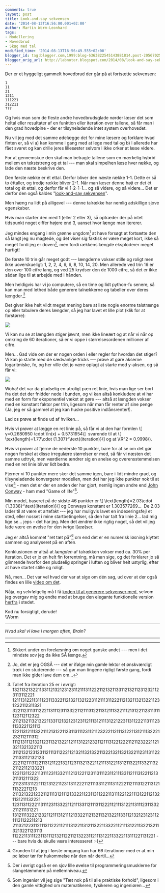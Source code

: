 ```yaml
---
comments: true
layout: post
title: Look-and-say sekvensen
date: '2014-08-13T16:56:00.001+02:00'
author: Martin Worm-Leonhard
tags:
- Modellering
- Hovedbrud
- Skæg med tal
modified_time: '2014-08-13T16:56:49.555+02:00'
blogger_id: tag:blogger.com,1999:blog-6363822545143881814.post-2056702560865900392
blogger_orig_url: http://labnoter.blogspot.com/2014/08/look-and-say-sekvensen.html
---
```


Der er et hyggeligt gammelt hovedbrud der går på at fortsætte sekvensen:

    1
    11
    21
    1211
    111221
    312211
    ???

Og hvis man som de fleste andre hovedbrudsglade nørder læser det som
heltal eller resultater af en funktion eller iteration over tallene, så
får man i den grad hovedpine - der er tilsyneladende intet system
overhovedet. 

Nu vil jeg med det samme ødelægge det for mine læsere og forklare hvad
finten er, så vi a) kan komme i gang med at lege med tal og b) I
allerede har fået svaret og kan drille jeres lillesøster selvom I ikke
orker at læse videre.

For at gennemskue den skal man betragte tallene som en mærkelig hybrid
mellem en tekststreng og et tal --- man skal simpelhen læse hver række, og
lade den næste beskrive den. 

Den første række er ét ettal. Derfor bliver
den næste række 1-1. Dette er så to éttaller, og tredje række bliver
2-1. Når man læser denne højt er det ét total og ét ettal, og derfor får
vi 1-2-1-1... og så videre, og så videre... Det er derfor den også
kaldes "[look-and-say
sekvensen](http://en.wikipedia.org/wiki/Look-and-say_sequence)".

Men hæng nu lidt på alligevel --- denne talrække har nemlig adskillige
sjove egenskaber. 

Hvis man starter den med 1 (eller 2 eller 3), så optræder der på intet
tidspunkt noget ciffer højere end 3, uanset hvor længe man itererer.

Jeg mindes engang i min grønne ungdom[^1] at have forsøgt at fortsætte
den så langt jeg nu magtede, og det viser sig faktisk er være meget
kort, ikke så meget fordi jeg er doven[^2], men fordi rækkens længde
eksploderer meget hurtigt!

De første 10 trin går meget godt --- længderne vokser stille og roligt men
ikke uoverskueligt: 1, 2, 2, 4, 6, 6, 8, 10, 14, 20. Men allerede ved
trin 16 er den over 100 cifre lang, og ved 25 krydser den de 1000 cifre,
så det er ikke sådan lige til at arbejde med i hånden. 

Men heldigvis har
vi jo computere, så en time og lidt python-fu senere, så kan man med
lethed både generere talrækkerne og tabeller over deres længder.[^3]

Det giver ikke helt vildt meget mening bare at liste nogle enorme
talstrænge op eller tabulere deres længder, så jeg har lavet et lille
plot (klik for at forstørre):

[![]({{site.url}}/images/7783d75b15ecce31a0279f139dd00ffb.png)]({{site.url}}/images/7783d75b15ecce31a0279f139dd00ffb.png)

Vi kan nu se at længden stiger jævnt, men ikke lineært og at når vi når
op omkring de 60 iterationer, så er vi oppe i størrelsesordenen
millioner af cifre.

Men... Gad vide om der er nogen orden i eller regler for hvordan det
stiger? Vi kan jo starte med de sædvanlige tricks --- prøve at gøre
akserne logaritmiske, fx, og her ville det jo være oplagt at starte med
y-aksen, og så får vi:

[![]({{site.url}}/images/82b2702fdff217b628574b2e7e274327.png)]({{site.url}}/images/82b2702fdff217b628574b2e7e274327.png)

Woha! det var da pludselig en utroligt pæn ret linie, hvis man lige ser
bort fra det det der fnidder nede i bunden, og vi kan altså konkludere
at vi har med en form for eksponentiel vækst at gøre --- altså at længden
vokser med en konstant faktor per trin, ligesom når man får renter af
sine penge (Ja, jeg er så gammel at jeg kan huske positive
indlånsrenter!). 

Lad os prøve at finde ud af hvilken...

Hvis vi prøver at lægge en ret linie på, så får vi at den har
formlen \\[ y=0.2680950 \\cdot \\ln(x) + 0.5731954\\]  svarende til at
\\[ \\text{length}=1.77\cdot {1.307}^\text{(iteration)}\\] og at
\\(R^2 = 0.9998\\).

Hvis vi prøver at fjerne de nederste 10 punkter, bare for at se om det
gør nogen forskel at disse irregulære størrelser er med, så får vi
næsten det samme udtryk, men værdierne ændrer sig en anelse og
overensstemmelsen med en ret linie bliver lidt bedre. 

Fjerner vi 10
punkter mere sker det samme igen, bare i lidt mindre grad, og
tilsyneladende konvergerer modellen, men det har jeg ikke punkter nok
til at vise[^4] - men det er der en anden der har gjort, nemlig ingen
andre end [John Conway](http://en.wikipedia.org/wiki/John_Horton_Conway) - ham med "Game
of life"[^4a].

Min model, baseret på de sidste 46 punkter er \\[ \text{length}=2.03\cdot {1.3038}^\text{(iteration)}\\]
og Conways konstant er 1.303577269...  De 2.03 lader til at være et
artefakt --- jeg har muligvis lavet en indexeringsfejl et sted, eller
nosset i mine startbetingelser, så den har talt fra linie 2... lad mig
lige se... jeps - det har jeg. Men det ændrer ikke rigtig noget, så det
vil jeg lade være en øvelse for den ivrige l\[æø\]ser.

Jeg er altså kommet "ret tæt på"[^5] om end det er en numerisk løsning
klyttet sammen og analyseret på en aften. 

Konklusionen er altså at *længden* af talrækken vokser med ca. 30% per
iteration. Det er jo en helt fin forrentning, må man sige, og det
forklarer jo så glimrende hvorfor den pludselig springer i luften og
bliver helt ustyrlig, efter at have startet stille og roligt. 

Nå, men... Det var vel hvad der var at sige om dén sag, ud over at der
også findes en lille [video om
det](https://www.youtube.com/watch?v=ea7lJkEhytA).

Nåja, og selvfølgelig må I få [koden til at generere sekvenser
med](https://gist.github.com/mwormleonhard/b0c0bcfb320989befc50), selvom
jeg overgav mig og endte med at bruge den elegante funktionelle version
[herfra](http://rosettacode.org/wiki/Look-and-say_sequence#Python) i
stedet. 

Kod nu forsigtigt, derude!  
\\Worm 

-------
_Hvad skal vi lave i morgen aften, Brain?_

-------

[^1]: Sikkert under en forelæsning om noget ganske andet --- men i det
    mindste sov jeg da ikke SÅ længe.

[^2]: Jo, det er jeg OGSÅ --- det er ifølge min gamle lektor et
    ønskværdigt træk i en studerende --- så gør man tingene rigtigt første
    gang, fordi man ikke gider lave dem om...

[^3]: Tallet fra iteration 25 er i øvrigt:
        1321132132211331121321231231121113112221121321133112132112312321123113112221
        12111312211311123113322112132113212231121113112221121321132132211231232112311321
        32211231131122211311123113322112111312211312111322111213122112311311123112112322
        21121321132132211331121321231231121113121113122122311311222113111231133221121113
        12211312111322111213122112311311123112112322211211131221131211132221232112111312
        11121311121321123113213221121113122123211211131221222112112322211213211321322113
        31121321231231121113112221121321132132211322132113213221123113112221133112132123
        22211211131221131211221321123113213221121113122113121132211332113221122112133221
        12311311222113111231133211121312211231131112311211133112111312211213211312111322
        21123113112211121312211231131122211211133112111311222112111312211312111322211213
        21132132212321121113121112133221123113112221131112212211131221121321131211132221
        12311311222113111231133221121113311211131122211211131221131112311332211211131221
        13121113222123211211131211121332211213211321322113311213212312311211131122211213
        21132122311211131122211211131221131211322113322112111312211322132113213221123113
        112221131112311311121321122112132231121113122113322113111221131221
    --- bare hvis du skulle være interesseret :-)

[^4]: Grunden til at jeg i første omgang kun har 66 iterationer med er
    at min pc løber tør for hukommelse når den når dertil...

[^4a]: Der i øvrigt også er en sjov lille øvelse til
    programmeringsmusklerne for slangetæmmere på mellemniveau.

[^5]: Som ingeniør vil jeg sige "Tæt nok på til alle praktiske
    forhold", ligesom i den gamle vittighed om matematikeren, fysikeren og
    ingeniøren...

